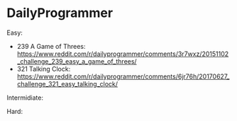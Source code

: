 # DailyProgrammer

Easy:
- 239 A Game of Threes: https://www.reddit.com/r/dailyprogrammer/comments/3r7wxz/20151102_challenge_239_easy_a_game_of_threes/ 
- 321 Talking Clock: https://www.reddit.com/r/dailyprogrammer/comments/6jr76h/20170627_challenge_321_easy_talking_clock/ 

Intermidiate:


Hard:

